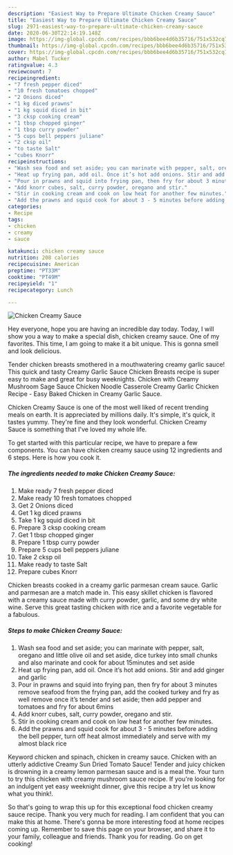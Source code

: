 ```yaml
---
description: "Easiest Way to Prepare Ultimate Chicken Creamy Sauce"
title: "Easiest Way to Prepare Ultimate Chicken Creamy Sauce"
slug: 2971-easiest-way-to-prepare-ultimate-chicken-creamy-sauce
date: 2020-06-30T22:14:19.148Z
image: https://img-global.cpcdn.com/recipes/bbb6bee4d6b35716/751x532cq70/chicken-creamy-sauce-recipe-main-photo.jpg
thumbnail: https://img-global.cpcdn.com/recipes/bbb6bee4d6b35716/751x532cq70/chicken-creamy-sauce-recipe-main-photo.jpg
cover: https://img-global.cpcdn.com/recipes/bbb6bee4d6b35716/751x532cq70/chicken-creamy-sauce-recipe-main-photo.jpg
author: Mabel Tucker
ratingvalue: 4.3
reviewcount: 7
recipeingredient:
- "7 fresh pepper diced"
- "10 fresh tomatoes chopped"
- "2 Onions diced"
- "1 kg diced prawns"
- "1 kg squid diced in bit"
- "3 cksp cooking cream"
- "1 tbsp chopped ginger"
- "1 tbsp curry powder"
- "5 cups bell peppers juliane"
- "2 cksp oil"
- "to taste Salt"
- "cubes Knorr"
recipeinstructions:
- "Wash sea food and set aside; you can marinate with pepper, salt, oregano and little olive oil and set aside, dice turkey into small chunks and also marinate and cook for about 15minutes and set aside"
- "Heat up frying pan, add oil. Once it’s hot add onions. Stir and add ginger and garlic"
- "Pour in prawns and squid into frying pan, then fry for about 3 minutes remove seafood from the frying pan, add the cooked turkey and fry as well remove once it’s tender and set aside; then add pepper and tomatoes and fry for about 6mins"
- "Add knorr cubes, salt, curry powder, oregano and stir."
- "Stir in cooking cream and cook on low heat for another few minutes."
- "Add the prawns and squid cook for about 3 - 5 minutes before adding the bell pepper, turn off heat almost immediately and serve with my almost black rice"
categories:
- Recipe
tags:
- chicken
- creamy
- sauce

katakunci: chicken creamy sauce 
nutrition: 208 calories
recipecuisine: American
preptime: "PT33M"
cooktime: "PT49M"
recipeyield: "1"
recipecategory: Lunch

---
```



![Chicken Creamy Sauce](https://img-global.cpcdn.com/recipes/bbb6bee4d6b35716/751x532cq70/chicken-creamy-sauce-recipe-main-photo.jpg)

Hey everyone, hope you are having an incredible day today. Today, I will show you a way to make a special dish, chicken creamy sauce. One of my favorites. This time, I am going to make it a bit unique. This is gonna smell and look delicious.

Tender chicken breasts smothered in a mouthwatering creamy garlic sauce! This quick and tasty Creamy Garlic Sauce Chicken Breasts recipe is super easy to make and great for busy weeknights. Chicken with Creamy Mushroom Sage Sauce Chicken Noodle Casserole Creamy Garlic Chicken Recipe - Easy Baked Chicken in Creamy Garlic Sauce.

Chicken Creamy Sauce is one of the most well liked of recent trending meals on earth. It is appreciated by millions daily. It's simple, it's quick, it tastes yummy. They're fine and they look wonderful. Chicken Creamy Sauce is something that I've loved my whole life.


To get started with this particular recipe, we have to prepare a few components. You can have chicken creamy sauce using 12 ingredients and 6 steps. Here is how you cook it.

<!--inarticleads1-->

##### The ingredients needed to make Chicken Creamy Sauce:

1. Make ready 7 fresh pepper diced
1. Make ready 10 fresh tomatoes chopped
1. Get 2 Onions diced
1. Get 1 kg diced prawns
1. Take 1 kg squid diced in bit
1. Prepare 3 cksp cooking cream
1. Get 1 tbsp chopped ginger
1. Prepare 1 tbsp curry powder
1. Prepare 5 cups bell peppers juliane
1. Take 2 cksp oil
1. Make ready to taste Salt
1. Prepare cubes Knorr


Chicken breasts cooked in a creamy garlic parmesan cream sauce. Garlic and parmesan are a match made in. This easy skillet chicken is flavored with a creamy sauce made with curry powder, garlic, and some dry white wine. Serve this great tasting chicken with rice and a favorite vegetable for a fabulous. 

<!--inarticleads2-->

##### Steps to make Chicken Creamy Sauce:

1. Wash sea food and set aside; you can marinate with pepper, salt, oregano and little olive oil and set aside, dice turkey into small chunks and also marinate and cook for about 15minutes and set aside
1. Heat up frying pan, add oil. Once it’s hot add onions. Stir and add ginger and garlic
1. Pour in prawns and squid into frying pan, then fry for about 3 minutes remove seafood from the frying pan, add the cooked turkey and fry as well remove once it’s tender and set aside; then add pepper and tomatoes and fry for about 6mins
1. Add knorr cubes, salt, curry powder, oregano and stir.
1. Stir in cooking cream and cook on low heat for another few minutes.
1. Add the prawns and squid cook for about 3 - 5 minutes before adding the bell pepper, turn off heat almost immediately and serve with my almost black rice


Keyword chicken and spinach, chicken in creamy sauce. Chicken with an utterly addictive Creamy Sun Dried Tomato Sauce! Tender and juicy chicken is drowning in a creamy lemon parmesan sauce and is a meal the. Your turn to try this chicken with creamy mushroom sauce recipe. If you&#39;re looking for an indulgent yet easy weeknight dinner, give this recipe a try let us know what you think!. 

So that's going to wrap this up for this exceptional food chicken creamy sauce recipe. Thank you very much for reading. I am confident that you can make this at home. There's gonna be more interesting food at home recipes coming up. Remember to save this page on your browser, and share it to your family, colleague and friends. Thank you for reading. Go on get cooking!
